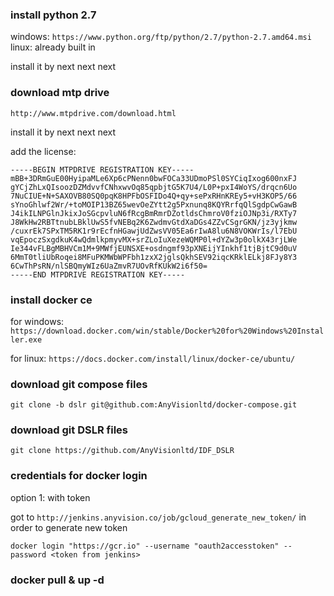 ### install python 2.7

windows: ```https://www.python.org/ftp/python/2.7/python-2.7.amd64.msi```
linux: already built in

install it by next next next

### download mtp drive
```
http://www.mtpdrive.com/download.html
```

install it by next next next

add the license:

```
-----BEGIN MTPDRIVE REGISTRATION KEY----- 
mBB+3DRmGuE00HyipaMLe6Xp6cPNenn0bwFOCa33UDmoPSl0SYCiqIxog600nxFJ
gYCjZhLxQIsoozDZMdvvfCNhxwvOq85qpbjtG5K7U4/L0P+pxI4WoYS/drqcn6Uo
7NuCIUE+N+SAXOVB80SQ0pqK8HPFbOSFIDo4Q+qy+sePxRHnKREy5+vH3KOP5/66
sYnoGhlwf2Wr/+toMOIP13BZ65wevOeZYtt2g5Pxnunq8KQYRrfqQlSgdpCwGawB
J4ikILNPGlnJkixJoSGcpvluN6fRcgBmRmrDZotldsChmroV0fziOJNp3i/RXTy7
J8WkHw2RBTtnubLBklUwS5fvNEBq2K6ZwdmvGtdXaDGs4ZZvCSgrGKN/jz3yjkmw
/cuxrEk7SPxTM5RK1r9rEcfnHGawjUdZwsVV05Ea6rIwA8lu6N8VOKWrIs/l7EbU
vqEpoczSxgdkuK4wQdmlkpmyvMX+srZLoIuXezeWQMP0l+dYZw3p0olkX43rjLWe
Ie344vFLBgMBHVCm1M+9MWfjEUNSXE+osdngmf93pXNEijYInkhf1tjBjtC9d0uV
6MmT0tliUbRoqei8MFuPKMWbWPFbh1zxX2jglsQkhSEV92iqcKRklELkj8FJy8Y3
6CwThPsRN/nlSBQmyWIz6UaZmvR7UOvRfKUkW2i6f50=
-----END MTPDRIVE REGISTRATION KEY----- 
```


### install docker ce
for windows: ```https://download.docker.com/win/stable/Docker%20for%20Windows%20Installer.exe```

for linux: ```https://docs.docker.com/install/linux/docker-ce/ubuntu/```

### download git compose files 
``` 
git clone -b dslr git@github.com:AnyVisionltd/docker-compose.git
```

### download git DSLR files
```
git clone https://github.com/AnyVisionltd/IDF_DSLR 
```

### credentials for docker login
option 1: with token

got to ```http://jenkins.anyvision.co/job/gcloud_generate_new_token/``` in order to generate new token

``` 
docker login "https://gcr.io" --username "oauth2accesstoken" --password <token from jenkins>
```

### docker pull & up -d

